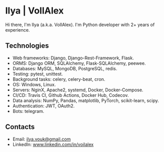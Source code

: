 # Ilya | VoIlAlex

Hi there, I'm Ilya (a.k.a. VoIlAlex). I'm Python developer with 2+ years of experience. 

## Technologies

* Web frameworks: Django, Django-Rest-Framework, Flask.
* ORMS: Django ORM, SQLAlchemy, Flask-SQLAlchemy, peewee.
* Databases: MySQL, MongoDB, PostgreSQL, redis.
* Testing: pytest, unittest.
* Background tasks: celery, celery-beat, cron.
* OS: Windows, Linux.
* Servers: NginX, Apache2, systemd, Docker, Docker-Compose.
* CI/CD: Travis CI, Github Actions, Docker Hub, Codecov.
* Data analysis: NumPy, Pandas, matplotlib, PyTorch, scikit-learn, scipy.
* Authentication: JWT, OAuth2.
* Bots: telegram.

## Contacts

- Email: ilya.vouk@gmail.com
- LinkedIn: www.linkedin.com/in/voilalex
